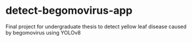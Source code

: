 # detect-begomovirus-app

Final project for undergraduate thesis to detect yellow leaf disease caused by begomovirus using YOLOv8
